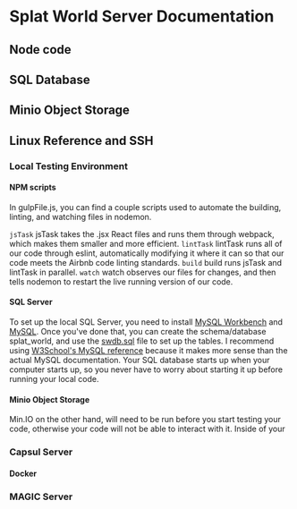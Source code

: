# Splat World Server Documentation

## Node code

## SQL Database

## Minio Object Storage

## Linux Reference and SSH
### Local Testing Environment  

#### NPM scripts  
In gulpFile.js, you can find a couple scripts used to automate the building, linting, and watching files in nodemon.   

`jsTask`
jsTask takes the .jsx React files and runs them through webpack, which makes them smaller and more efficient. 
`lintTask`
lintTask runs all of our code through eslint, automatically modifying it where it can so that our code meets the Airbnb code linting standards. 
`build`
build runs jsTask and lintTask in parallel. 
`watch`
watch observes our files for changes, and then tells nodemon to restart the live running version of our code. 


#### SQL Server
To set up the local SQL Server, you need to install [MySQL Workbench](https://dev.mysql.com/downloads/workbench/) and [MySQL](https://dev.mysql.com/downloads/mysql/). Once you've done that, you can create the schema/database splat_world, and use the [swdb.sql](server/sql/swdb.sql) file to set up the tables. I recommend using [W3School's MySQL reference](https://www.w3schools.com/mysql/) because it makes more sense than the actual MySQL documentation. Your SQL database starts up when your computer starts up, so you never have to worry about starting it up before running your local code.

#### Minio Object Storage
Min.IO on the other hand, will need to be run before you start testing your code, otherwise your code will not be able to interact with it. Inside of your 

### Capsul Server
#### Docker

### MAGIC Server

